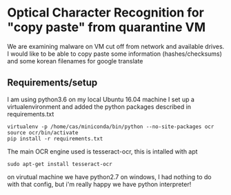# Optical Character Recognition for "copy paste" from quarantine VM
We are examining malware on VM cut off from network and available drives. I would like to be able to copy paste some information (hashes/checksums) and some korean filenames for google translate

## Requirements/setup
I am using python3.6 on my local Ubuntu 16.04 machine
I set up a virtualenvironment and added the python packages described in requirements.txt
```
virtualenv -p /home/cas/miniconda/bin/python --no-site-packages ocr
source ocr/bin/activate
pip install -r requirements.txt
```
The main OCR engine used is tesseract-ocr, this is intalled with apt
```
sudo apt-get install tesseract-ocr
```
on virutual machine we have python2.7 on windows, I had nothing to do with that config, but i'm really happy we have python interpreter! 



